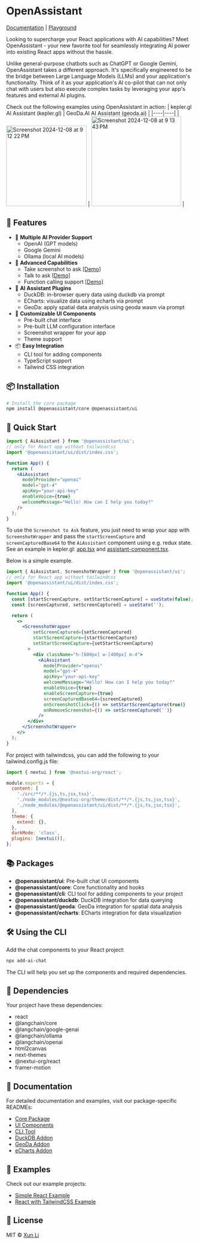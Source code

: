 # OpenAssistant

[Documentation](https://openassistant-doc.vercel.app) | 
[Playground](https://openassistant-playground.vercel.app)

Looking to supercharge your React applications with AI capabilities? Meet OpenAssistant - your new favorite tool for seamlessly integrating AI power into existing React apps without the hassle.

Unlike general-purpose chatbots such as ChatGPT or Google Gemini, OpenAssistant takes a different approach. It's specifically engineered to be the bridge between Large Language Models (LLMs) and your application's functionality. Think of it as your application's AI co-pilot that can not only chat with users but also execute complex tasks by leveraging your app's features and external AI plugins.

Check out the following examples using OpenAssistant in action:
| kepler.gl AI Assistant (kepler.gl) |  GeoDa.AI AI Assistant (geoda.ai)    |
|----|----|
| [<img width="215" alt="Screenshot 2024-12-08 at 9 12 22 PM" src="https://github.com/user-attachments/assets/edc11aee-8945-434b-bec9-cc202fee547c">](https://kepler.gl) |  [<img width="240" alt="Screenshot 2024-12-08 at 9 13 43 PM" src="https://github.com/user-attachments/assets/de418af5-7663-48fb-9410-74b4750bc944">](https://geoda.ai) |

## 🌟 Features

- 🤖 **Multiple AI Provider Support**
  - OpenAI (GPT models)
  - Google Gemini
  - Ollama (local AI models)
- 🎯 **Advanced Capabilities**
  - Take screenshot to ask [[Demo]](https://geoda.ai/img/highlight-screenshot.mp4)
  - Talk to ask [[Demo]](https://geoda.ai/img/highlight-ai-talk.mp4)
  - Function calling support [[Demo]](https://geoda.ai/img/highlight-prompt.mp4)
- 🌟 **AI Assistant Plugins**
  - DuckDB: in-browser query data using duckdb via prompt
  - ECharts: visualize data using echarts via prompt
  - GeoDa: apply spatial data analysis using geoda wasm via prompt
- 🎨 **Customizable UI Components**
  - Pre-built chat interface
  - Pre-built LLM configuration interface
  - Screenshot wrapper for your app
  - Theme support
- 📦 **Easy Integration**
  - CLI tool for adding components
  - TypeScript support
  - Tailwind CSS integration

## 📦 Installation

```bash
# Install the core package
npm install @openassistant/core @openassistant/ui 
```

## 🚀 Quick Start

```jsx
import { AiAssistant } from '@openassistant/ui';
// only for React app without tailwindcss
import '@openassistant/ui/dist/index.css';

function App() {
  return (
    <AiAssistant
      modelProvider="openai"
      model="gpt-4"
      apiKey="your-api-key"
      enableVoice={true}
      welcomeMessage="Hello! How can I help you today?"
    />
  );
}
```

To use the `Screenshot to Ask` feature, you just need to wrap your app with `ScreenshotWrapper` and pass the `startScreenCapture` and `screenCapturedBase64` to the `AiAssistant` component using e.g. redux state. See an example in kepler.gl: [app.tsx](https://github.com/keplergl/kepler.gl/blob/master/examples/demo-app/src/app.tsx) and [assistant-component.tsx](https://github.com/keplergl/kepler.gl/blob/master/src/ai-assistant/src/components/ai-assistant-component.tsx).

Below is a simple example.

```jsx
import { AiAssistant, ScreenshotWrapper } from '@openassistant/ui';
// only for React app without tailwindcss
import '@openassistant/ui/dist/index.css';

function App() {
  const [startScreenCapture, setStartScreenCapture] = useState(false);
  const [screenCaptured, setScreenCaptured] = useState('');

  return (
    <>
      <ScreenshotWrapper
          setScreenCaptured={setScreenCaptured}
          startScreenCapture={startScreenCapture}
          setStartScreenCapture={setStartScreenCapture}
        >
          <div className="h-[600px] w-[400px] m-4">
            <AiAssistant
              modelProvider="openai"
              model="gpt-4"
              apiKey="your-api-key"
              welcomeMessage="Hello! How can I help you today?"
              enableVoice={true}
              enableScreenCapture={true}
              screenCapturedBase64={screenCaptured}
              onScreenshotClick={() => setStartScreenCapture(true)}
              onRemoveScreenshot={() => setScreenCaptured('')}
            />
        </div>
      </ScreenshotWrapper>
    </>
  );
}
```

For project with tailwindcss, you can add the following to your tailwind.config.js file:

```js
import { nextui } from '@nextui-org/react';

module.exports = {
  content: [
    './src/**/*.{js,ts,jsx,tsx}',
    './node_modules/@nextui-org/theme/dist/**/*.{js,ts,jsx,tsx}',
    './node_modules/@openassistant/ui/dist/**/*.{js,ts,jsx,tsx}',
  ],
  theme: {
    extend: {},
  },
  darkMode: 'class',
  plugins: [nextui()],
};
```

## 📚 Packages

- **@openassistant/ui**: Pre-built chat UI components
- **@openassistant/core**: Core functionality and hooks
- **@openassistant/cli**: CLI tool for adding components to your project
- **@openassistant/duckdb**: DuckDB integration for data querying
- **@openassistant/geoda**: GeoDa integration for spatial data analysis
- **@openassistant/echarts**: ECharts integration for data visualization

## 🛠️ Using the CLI

Add the chat components to your React project:

```bash
npx add-ai-chat
```

The CLI will help you set up the components and required dependencies.

## 🔧 Dependencies

Your project have these dependencies:

- react
- @langchain/core
- @langchain/google-genai
- @langchain/ollama
- @langchain/openai
- html2canvas
- next-themes
- @nextui-org/react
- framer-motion

## 📖 Documentation

For detailed documentation and examples, visit our package-specific READMEs:

- [Core Package](packages/core/README.md)
- [UI Components](packages/ui/README.md)
- [CLI Tool](cli/README.md)
- [DuckDB Addon](packages/duckdb/README.md)
- [GeoDa Addon](packages/duckdb/README.md)
- [eCharts Addon](packages/duckdb/README.md)

## 🎯 Examples

Check out our example projects:
- [Simple React Example](examples/simple_react/README.md)
- [React with TailwindCSS Example](examples/react_tailwind/README.md)

## 📄 License

MIT © [Xun Li](mailto:lixun910@gmail.com)
